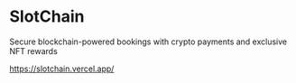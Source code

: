 # SlotChain
Secure blockchain-powered bookings with crypto payments and exclusive NFT rewards

https://slotchain.vercel.app/
